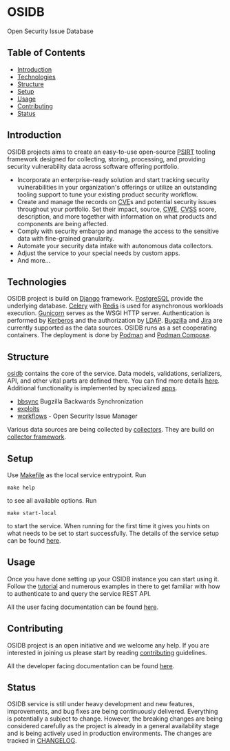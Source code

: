 # OSIDB

Open Security Issue Database

## Table of Contents

* [Introduction](#introduction)
* [Technologies](#technologies)
* [Structure](#structure)
* [Setup](#setup)
* [Usage](#usage)
* [Contributing](#contributing)
* [Status](#status)

## Introduction

OSIDB projects aims to create an easy-to-use open-source
[PSIRT](https://www.first.org/standards/frameworks/psirts/) tooling framework
designed for collecting, storing, processing, and providing security
vulnerability data across software offering portfolio.

* Incorporate an enterprise-ready solution and start tracking security
  vulnerabilities in your organization's offerings or utilize an outstanding
  tooling support to tune your existing product security workflow.
* Create and manage the records on [CVE](https://cve.mitre.org/)s
  and potential security issues throughout your portfolio. Set their impact,
  source, [CWE](https://cwe.mitre.org/), [CVSS](https://www.first.org/cvss/)
  score, description, and more together with information on what products and
  components are being affected.
* Comply with security embargo and manage the access to the sensitive data with
  fine-grained granularity.
* Automate your security data intake with autonomous data collectors.
* Adjust the service to your special needs by custom apps.
* And more...

## Technologies

OSIDB project is build on [Django](https://www.djangoproject.com/) framework.
[PostgreSQL](https://www.postgresql.org/) provide the underlying database.
[Celery](https://docs.celeryq.dev/) with [Redis](https://redis.io/)
is used for asynchronous workloads execution.
[Gunicorn](https://gunicorn.org/) serves as the WSGI HTTP server.
Authentication is performed by [Kerberos](https://web.mit.edu/kerberos/)
and the authorization by [LDAP](https://ldap.com/).
[Bugzilla](https://www.bugzilla.org/) and [Jira](https://jira.atlassian.com/)
are currently supported as the data sources. OSIDB runs as a set cooperating containers.
The deployment is done by [Podman](https://podman.io/) and
[Podman Compose](https://github.com/containers/podman-compose).

## Structure

[osidb](osidb/) contains the core of the service.
Data models, validations, serializers, API, and other vital parts are defined there.
You can find more details [here](osidb/README.md).
Additional functionality is implemented by specialized [apps](apps/).

* [bbsync](apps/bbsync/) Bugzilla Backwards Synchronization
* [exploits](apps/exploits/)
* [workflows](apps/workflows/) - Open Security Issue Manager

Various data sources are being collected by [collectors](collectors/).
They are build on [collector framework](collectors/framework/).

## Setup

Use [Makefile](Makefile) as the local service entrypoint. Run

    make help

to see all available options. Run

    make start-local

to start the service. When running for the first time it gives you hints on
what needs to be set to start successfully. The details of the service setup
can be found [here](docs/developer/DEVELOP.md).

## Usage

Once you have done setting up your OSIDB instance you can start using it.
Follow the [tutorial](docs/user/TUTORIAL.md) and numerous examples in there
to get familiar with how to authenticate to and query the service REST API.

All the user facing documentation can be found [here](docs/user/).

## Contributing

OSIDB project is an open initiative and we welcome any help.
If you are interested in joining us please start by reading
[contributing](docs/developer/CONTRIBUTING.md) guidelines.

All the developer facing documentation can be found [here](docs/developer).

## Status

OSIDB service is still under heavy development and new features, improvements,
and bug fixes are being continuously delivered. Everything is potentially a
subject to change. However, the breaking changes are being considered carefully
as the project is already in a general availability stage and is being actively
used in production environments. The changes are tracked in
[CHANGELOG](docs/CHANGELOG.md).
